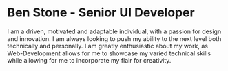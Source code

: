# Ben Stone - Senior UI Developer

I am a driven, motivated and adaptable individual, with a passion for design and innovation. I am always looking to push my ability to the next level both technically and personally. I am greatly enthusiastic about my work, as Web-Development allows for me to showcase my varied technical skills while allowing for me to incorporate my flair for creativity.
